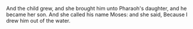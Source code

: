 And the child grew, and she brought him unto Pharaoh's daughter, and he became her son. And she called his name Moses: and she said, Because I drew him out of the water.
